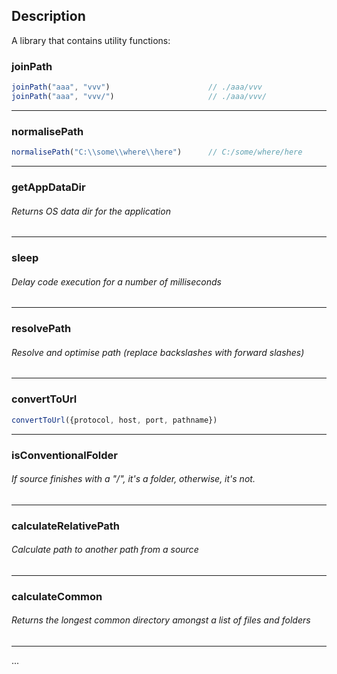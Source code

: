
## Description

A library that contains utility functions:

### joinPath

```javascript
joinPath("aaa", "vvv")                      // ./aaa/vvv
joinPath("aaa", "vvv/")                     // ./aaa/vvv/
```
---

### normalisePath

```javascript
normalisePath("C:\\some\\where\\here")      // C:/some/where/here
```

---

### getAppDataDir

###### Returns OS data dir for the application

---

### sleep

###### Delay code execution for a number of milliseconds

---

### resolvePath

###### Resolve and optimise path (replace backslashes with forward slashes)

---

### convertToUrl

```javascript
convertToUrl({protocol, host, port, pathname})
```

---

### isConventionalFolder

###### If source finishes with a "/", it's a folder, otherwise, it's not.



---

### calculateRelativePath

###### Calculate path to another path from a source



---

### calculateCommon

###### Returns the longest common directory amongst a list of files and folders

---

...